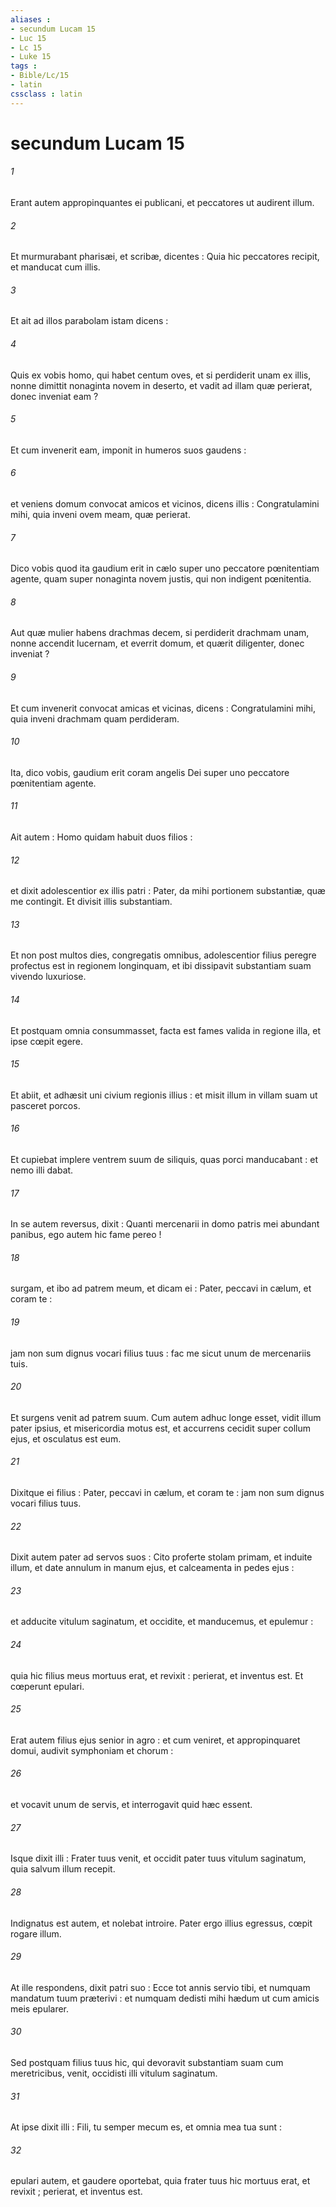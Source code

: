 ```yaml
---
aliases : 
- secundum Lucam 15
- Luc 15
- Lc 15
- Luke 15
tags : 
- Bible/Lc/15
- latin
cssclass : latin
---
```


# secundum Lucam 15

###### 1
Erant autem appropinquantes ei publicani, et peccatores ut audirent illum.
###### 2
Et murmurabant pharisæi, et scribæ, dicentes : Quia hic peccatores recipit, et manducat cum illis.
###### 3
Et ait ad illos parabolam istam dicens :
###### 4
Quis ex vobis homo, qui habet centum oves, et si perdiderit unam ex illis, nonne dimittit nonaginta novem in deserto, et vadit ad illam quæ perierat, donec inveniat eam ?
###### 5
Et cum invenerit eam, imponit in humeros suos gaudens :
###### 6
et veniens domum convocat amicos et vicinos, dicens illis : Congratulamini mihi, quia inveni ovem meam, quæ perierat.
###### 7
Dico vobis quod ita gaudium erit in cælo super uno peccatore pœnitentiam agente, quam super nonaginta novem justis, qui non indigent pœnitentia.
###### 8
Aut quæ mulier habens drachmas decem, si perdiderit drachmam unam, nonne accendit lucernam, et everrit domum, et quærit diligenter, donec inveniat ?
###### 9
Et cum invenerit convocat amicas et vicinas, dicens : Congratulamini mihi, quia inveni drachmam quam perdideram.
###### 10
Ita, dico vobis, gaudium erit coram angelis Dei super uno peccatore pœnitentiam agente.
###### 11
Ait autem : Homo quidam habuit duos filios :
###### 12
et dixit adolescentior ex illis patri : Pater, da mihi portionem substantiæ, quæ me contingit. Et divisit illis substantiam.
###### 13
Et non post multos dies, congregatis omnibus, adolescentior filius peregre profectus est in regionem longinquam, et ibi dissipavit substantiam suam vivendo luxuriose.
###### 14
Et postquam omnia consummasset, facta est fames valida in regione illa, et ipse cœpit egere.
###### 15
Et abiit, et adhæsit uni civium regionis illius : et misit illum in villam suam ut pasceret porcos.
###### 16
Et cupiebat implere ventrem suum de siliquis, quas porci manducabant : et nemo illi dabat.
###### 17
In se autem reversus, dixit : Quanti mercenarii in domo patris mei abundant panibus, ego autem hic fame pereo !
###### 18
surgam, et ibo ad patrem meum, et dicam ei : Pater, peccavi in cælum, et coram te :
###### 19
jam non sum dignus vocari filius tuus : fac me sicut unum de mercenariis tuis.
###### 20
Et surgens venit ad patrem suum. Cum autem adhuc longe esset, vidit illum pater ipsius, et misericordia motus est, et accurrens cecidit super collum ejus, et osculatus est eum.
###### 21
Dixitque ei filius : Pater, peccavi in cælum, et coram te : jam non sum dignus vocari filius tuus.
###### 22
Dixit autem pater ad servos suos : Cito proferte stolam primam, et induite illum, et date annulum in manum ejus, et calceamenta in pedes ejus :
###### 23
et adducite vitulum saginatum, et occidite, et manducemus, et epulemur :
###### 24
quia hic filius meus mortuus erat, et revixit : perierat, et inventus est. Et cœperunt epulari.
###### 25
Erat autem filius ejus senior in agro : et cum veniret, et appropinquaret domui, audivit symphoniam et chorum :
###### 26
et vocavit unum de servis, et interrogavit quid hæc essent.
###### 27
Isque dixit illi : Frater tuus venit, et occidit pater tuus vitulum saginatum, quia salvum illum recepit.
###### 28
Indignatus est autem, et nolebat introire. Pater ergo illius egressus, cœpit rogare illum.
###### 29
At ille respondens, dixit patri suo : Ecce tot annis servio tibi, et numquam mandatum tuum præterivi : et numquam dedisti mihi hædum ut cum amicis meis epularer.
###### 30
Sed postquam filius tuus hic, qui devoravit substantiam suam cum meretricibus, venit, occidisti illi vitulum saginatum.
###### 31
At ipse dixit illi : Fili, tu semper mecum es, et omnia mea tua sunt :
###### 32
epulari autem, et gaudere oportebat, quia frater tuus hic mortuus erat, et revixit ; perierat, et inventus est.
